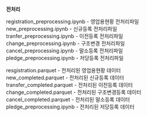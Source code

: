 **전처리**

registration_preprocessing.ipynb - 영업용현황 전처리파일  
new_preprocessing.ipynb - 신규등록 전처리파일  
tranfer_preprocessing.ipynb - 이전등록 전처리파일  
change_preprocessing.ipynb - 구조변경 전처리파일  
cancel_preprocessing.ipynb - 말소등록 전처리파일  
pledge_preprocessing.ipynb - 저당등록 전처리파일

resgistration.parquet - 전처리된 영업용현황 데이터  
new_completed.parquet - 전처리된 신규등록 데이터  
transfer_completed.parquet - 전처리된 이전등록 데이터  
change_completed.parquet - 전처리된 구조변경등록 데이터  
cancel_completed.parquet - 전처리된 말소등록 데이터
pledge_preprocessing.ipynb - 전처리된 저당등록 데이터


